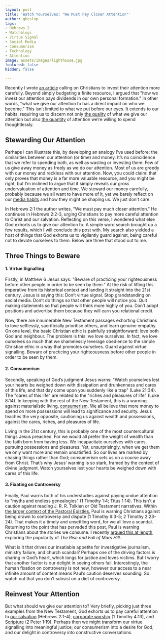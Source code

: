 ```yaml
---
layout: post
title: 'Watch Yourselves: "We Must Pay Closer Attention"'
author: gheslop
tags:
- Hebrews 2
- Watchblogs
- Virtue Signal
- Social Media
- Consumerism
- Technology
- Attention
image: assets/images/lighthouse.jpg
featured: false
hidden: false

---
```

Recently I wrote [an article](https://rekindle.co.za/content/2021-10-26-be-careful-how-your-spend-your-attention "Be Careful Spending Attention") calling on Christians to invest their attention more carefully. Beyond simply budgeting a finite resource, I argued that "how we invest our attention pays dividends in our own personal formation." In other words, "what we give our attention to has a direct impact on who we become." This isn’t limited to what we put before our eyes. It extends to our habits, requiring us to discern not only [the quality](https://rekindle.co.za/content/2021-09-23-would-you-watch-porn-if-the-plots-were-better "On Watching Porn") of what we give our attention but also [the quantity](https://rekindle.co.za/content/2021-06-02-wendell-berry-consumerism "Where is the Line?") of attention we’re willing to spend thoughtlessly.

## Stewarding Our Attention

Perhaps I can illustrate this, by developing an analogy I’ve used before: the similarities between our attention (or time) and money. It’s no coincidence that we refer to spending both, as well as wasting or investing them. Few of us give away money as freely as we do our attention. Most of us are greedy with our money and reckless with our attention. Now, you could claim: that only proves that money is a far more valuable resource, and you might be right, but I’m inclined to argue that it simply reveals our gross undervaluation of attention and time. We steward our money carefully, probably because we all want to have more of it, yet we barely reflect on our [media habits](https://rekindle.co.za/content/more-ways-technology-takes/ "Technology Takes") and how they might be shaping us. We just don't care.

In Hebrews 2:1 the author writes, "We must pay much closer attention." He continues in Hebrews 2:2-3, urging Christians to pay more careful attention to Christ and our salvation. Reflecting on this verse, I wondered what else God exhorts us to give our attention to. A simple word search brought up a few results, which I will conclude this post with. My search also yielded a host of things that God exhorts us to vigilantly guard against, being careful not to devote ourselves to them. Below are three that stood out to me.

## Three Things to Beware

#### 1. Virtue Signalling

Firstly, in Matthew 6 Jesus says: "Beware of practicing your righteousness before other people in order to be seen by them." At the risk of lifting this imperative from its historical context and landing it straight into the 21st century, Jesus is saying this: Don’t virtue signal. Stop grandstanding on social media. Don’t do things so that other people will notice you. Quit making statements so that people will think more highly of you. Don’t adopt positions and advertise them because they will earn you relational credit.

Now, there are innumerable New Testament passages exhorting Christians to love selflessly, sacrificially prioritise others, and learn genuine empathy. On one level, the basic Christian ethic is painfully straightforward: love both God and neighbour. The problem is this: we love ourselves. In fact, we love ourselves so much that we shamelessly leverage obedience to the simple Christian ethic in a way that promotes ourselves. Guard against virtue signalling. Beware of practicing your righteousness before other people in order to be seen by them.

#### 2. Consumerism

Secondly, speaking of God’s judgment Jesus warns: "Watch yourselves lest your hearts be weighed down with dissipation and drunkenness and cares of this life, and that day come upon you suddenly like a trap" (Luke 21:34). The "cares of this life" are related to the "riches and pleasures of life" (Luke 8:14). In keeping with the rest of the New Testament, this is a warning against materialistic living, [consumerism](https://rekindle.co.za/content/2021-05-19-discernment-new-technology "Good Old-Fashioned Consumerism"). We all believe that more money to spend on more possessions will lead to significance and security. Jesus teaches the very opposite, cautioning us against wealth and possessions, against the cares, riches, and pleasures of life.

Living in the 21st century, this is probably one of the most countercultural things Jesus preached. For we would all prefer the weight of wealth than the faith born from having less. We incapacitate ourselves with cares, pursuing possessions and pleasures. Yet, unsurprisingly, when we get them we only want more and remain unsatisfied. So our lives are marked by chasing things rather than God; consumerism sets us on a course away from Christ. That’s why Jesus’ warning is so stark, framed by the context of divine judgment. Watch yourselves lest your hearts be weighed down with cares of this life.

#### 3. Fixating on Controversy

Finally, Paul warns both of his understudies against paying undue attention to "myths and endless genealogies" (1 Timothy 1:4; Titus 1:14). This isn't a caution against reading J. R. R. Tolkien or Old Testament narratives. Within [the larger context of the Pastoral Epistles](https://rekindle.co.za/content/doodle-driscoll-perilous-negativism-and-the-apostle-paul/ "Perilous Negativism"), Paul is warning Christians against being drawn to controversy and dispute (1 Timothy 6:3-5; 2 Timothy 2:23-24). That makes it a timely and unsettling word, for we all love a scandal. Returning to the point that has pervaded this post, Paul is warning Christians about the stories we consume. I recently [argued this at length](https://rekindle.co.za/content/2021-09-15-rise-and-fall-of-mars-hill "Rise and Fall of Mars Hill"), exploring the popularity of _The Rise and Fall of Mars Hill._

What is it that drives our insatiable appetite for investigative journalism, ministry failure, and church scandal? Perhaps one of the driving factors is sharing in God’s heart, which longs for justice and loves victims. But I worry that another factor is our delight in seeing others fail. Interestingly, the human fixation on controversy is not new, however our access to a near infinite amount of content means Paul’s caution deserves sounding. So watch out that you don’t subsist on a diet of controversy.

## Reinvest Your Attention

But what should we give our attention to? Very briefly, picking just three examples from the New Testament, God exhorts us to pay careful attention to [our salvation](https://rekindle.co.za/content/2020-07-29-assurance-apostasy "Seeking Assurance in Salvation") (Hebrews 2:1-4), [corporate worship](https://rekindle.co.za/content/2021-08-26-christian-go-back-to-church "Go Back to Church") (1 Timothy 4:13), and [Scripture](https://rekindle.co.za/content/words-of-eternal-life/ "Words of Eternal Life") (2 Peter 1:19). Perhaps then we might transform our virtue signalling into meaningful justice; our consumerism into a desire for God; and our delight in controversy into constructive conversations.